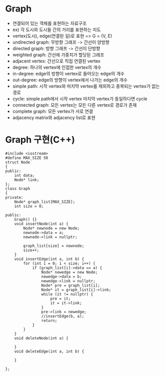 # Graph
* 연결되어 있는 객체를 표현하는 자료구조
* ex) 각 도시와 도시들 간의 거리를 표현하는 지도
* vertex(도시), edge(연결된 길)로 표현 => G = (V, E)
* undirected graph: 무방향 그래프 -> 간선이 양방향
* directed graph: 방향 그래프 -> 간선이 단방향
* weighted graph: 간선에 가중치가 할당된 그래프
* adjacent vertex: 간선으로 직접 연결된 vertex
* degree: 하나의 vertex에 인접한 vertex의 개수
* in-degree: edge의 방향이 vertex로 들어오는 edge의 개수
* out-degree: edge의 방향이 vertex에서 나가는 edge의 개수
* simple path: 시작 vertex와 마지막 vertex를 제외하고 중복되는 vertex가 없는 경로
* cycle: simple path에서 시작 vertex 마지막 vertex가 동일하다면 cycle
* connected graph: 모든 vertex는 모든 다른 vertex로 경로가 존재
* complete graph: 모든 vertex가 서로 연결
* adjacency matrix와 adjacency list로 표현

# Graph 구현(C++)
~~~
#include <iostream>
#define MAX_SIZE 50
struct Node
{
public:
    int data;
    Node* link;
};
class Graph
{
private:
    Node* graph_list[MAX_SIZE];
    int size = 0;

public:
    Graph() {}
    void insertNode(int a) {
        Node* newnode = new Node;
        newnode->data = a;
        newnode->link = nullptr;
        
        graph_list[size] = newnode;
        size++;
    }
    void insertEdge(int a, int b) {
        for (int i = 0; i < size; i++) {
            if (graph_list[i]->data == a) {
                Node* newedge = new Node;
                newedge->data = b;
                newedge->link = nullptr;
                Node* pre = graph_list[i];
                Node* it = graph_list[i]->link;
                while (it != nullptr) {
                    pre = it;
                    it = it->link;
                }
                pre->link = newedge;
                //insertEdge(b, a);
                return;
            }
        }
    }
    void deleteNode(int a) {
        
    }
    void deleteEdge(int a, int b) {

    }
    
};
~~~
